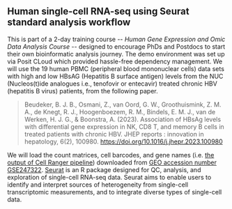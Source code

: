 ## Human single-cell RNA-seq using Seurat standard analysis workflow
This is part of a 2-day training course -- *Human Gene Expression and Omic Data Analysis Course* -- designed to encourage PhDs and Postdocs to start their own bioinformatic analysis journey. The demo environment was set up via Posit CLoud which provided hassle-free dependency management.
We will use the 19 human PBMC (peripheral blood mononuclear cells) data sets with high and low HBsAG (Hepatitis B surface antigen) levels from the NUC (Nucleos(t)ide analogues i.e., tenofovir or entecavir) treated chronic HBV (hepatitis B virus) patients, from the following paper.
> Beudeker, B. J. B., Osmani, Z., van Oord, G. W., Groothuismink, Z. M. A., de Knegt, R. J., Hoogenboezem, R. M., Bindels, E. M. J., van de Werken, H. J. G., & Boonstra, A. (2023). Association of HBsAg levels with differential gene expression in NK, CD8 T, and memory B cells in treated patients with chronic HBV. JHEP reports : innovation in hepatology, 6(2), 100980. https://doi.org/10.1016/j.jhepr.2023.100980
> 
We will load the count matrices, cell barcodes, and gene names (i.e. [the output of Cell Ranger pipeline](https://www.10xgenomics.com/support/software/cell-ranger/latest/analysis/outputs/cr-outputs-mex-matrices)) downloaded from [GEO accession number GSE247322](https://www.ncbi.nlm.nih.gov/geo/query/acc.cgi?acc=GSE247322). [Seurat](https://satijalab.org/seurat/) is an R package designed for QC, analysis, and exploration of single-cell RNA-seq data. Seurat aims to enable users to identify and interpret sources of heterogeneity from single-cell transcriptomic measurements, and to integrate diverse types of single-cell data. 
